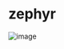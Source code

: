 # zephyr

![image](https://github.com/user-attachments/assets/ef43a88c-dc5a-4c57-ba54-90e7f3a5168f)
